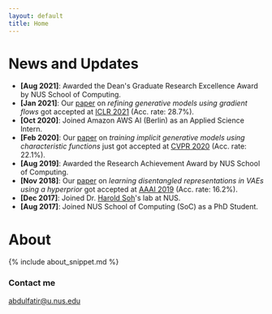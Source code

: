 ```yaml
---
layout: default
title: Home
---
```


# News and Updates

* **[Aug 2021]**: Awarded the <span class="text-info">Dean's Graduate Research Excellence Award</span> by NUS School of Computing. 
* **[Jan 2021]**: Our [paper](https://arxiv.org/abs/2012.00780) on *refining generative models using gradient flows* got accepted at [ICLR 2021](https://iclr.cc/) (Acc. rate: 28.7%).
* **[Oct 2020]**: Joined Amazon AWS AI (Berlin) as an Applied Science Intern.
* **[Feb 2020]**: Our [paper](https://arxiv.org/abs/1909.07425) on *training implicit generative models using characteristic functions* just got accepted at [CVPR 2020](http://cvpr2020.thecvf.com) (Acc. rate: 22.1%).
* **[Aug 2019]**: Awarded the <span class="text-info">Research Achievement Award</span> by NUS School of Computing.
* **[Nov 2018]**: Our [paper](https://arxiv.org/abs/1809.04497) on *learning disentangled representations in VAEs using a hyperprior* got accepted at [AAAI 2019](https://aaai.org/Conferences/AAAI-19/) (Acc. rate: 16.2%).
* **[Dec 2017]**: Joined Dr. [Harold Soh](https://haroldsoh.com/)'s lab at NUS.
* **[Aug 2017]**: Joined NUS School of Computing (SoC) as a PhD Student.

# About

{% include about_snippet.md %}

### Contact me

[abdulfatir@u.nus.edu](mailto:abdulfatir@u.nus.edu)
